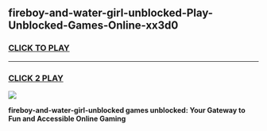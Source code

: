 
## fireboy-and-water-girl-unblocked-Play-Unblocked-Games-Online-xx3d0
<h3>
<a href="https://premium76.site?title=fireboy-and-water-girl-unblocked&ref=25A">CLICK TO PLAY</a></h3>
<hr>

<h3>
<a href="https://premium76.site?title=fireboy-and-water-girl-unblocked&ref=25A">CLICK 2 PLAY</a>
  
</h3>

<a href="https://premium76.site?title=fireboy-and-water-girl-unblocked&ref=25A"><img src="https://clearcache.store/games.png"></a>


**fireboy-and-water-girl-unblocked games unblocked: Your Gateway to Fun and Accessible Online Gaming**
